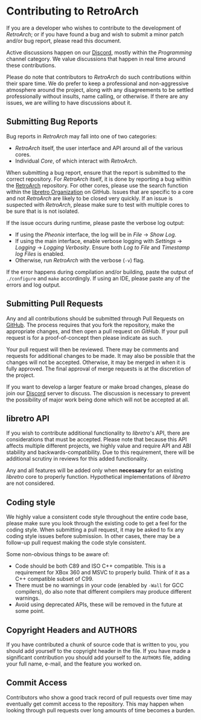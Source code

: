 # Contributing to RetroArch

If you are a developer who wishes to contribute to the development of _RetroArch_; or if you have
found a bug and wish to submit a minor patch and/or bug report, please read this document.

Active discussions happen on our [Discord](https://discordapp.com/invite/27Xxm2h), mostly within
the _Programming_ channel category. We value discussions that happen in real time around
these contributions.

Please do note that contributors to _RetroArch_ do such contributions within their spare time.
We do prefer to keep a professional and non-aggressive atmosphere around the project, along
with any disagreements to be settled professionally without insults, name calling, or otherwise.
If there are any issues, we are willing to have discussions about it.

## Submitting Bug Reports

Bug reports in _RetroArch_ may fall into one of two categories:

 * _RetroArch_ itself, the user interface and API around all of the various cores.
 * Individual _Core_, of which interact with _RetroArch_.

When submitting a bug report, ensure that the report is submitted to the correct repository.
For _RetroArch_ itself, it is done by reporting a bug within the
[RetroArch](https://github.com/libretro/RetroArch) repository. For other cores, please use
the search function within the [libretro Organization](https://github.com/libretro) on
GitHub. Issues that are specific to a core and not _RetroArch_ are likely to be closed very
quickly. If an issue is suspected with _RetroArch_, please make sure to test with multiple
cores to be sure that is is not isolated.

If the issue occurs during runtime, please paste the verbose log output:

 * If using the _Pheonix_ interface, the log will be in _File_ -> _Show Log_.
 * If using the main interface, enable verbose logging with _Settings_ -> _Logging_ ->
   _Logging Verbosity_. Ensure both _Log to File_ and _Timestamp log Files_ is enabled.
 * Otherwise, run _RetroArch_ with the verbose (`-v`) flag.

If the error happens during compilation and/or building, paste the output of `./configure`
and `make` accordingly. If using an IDE, please paste any of the errors and log output.

## Submitting Pull Requests

Any and all contributions should be submitted through Pull Requests on
[GitHub](https://github.com/libretro/RetroArch/pulls). The process requires that you fork the
repository, make the appropriate changes, and then open a pull request on _GitHub_. If your
pull request is for a proof-of-concept then please indicate as such.

Your pull request will then be reviewed. There may be comments and requests for additional
changes to be made. It may also be possible that the changes will not be accepted. Otherwise, it
may be merged in when it is fully approved. The final approval of merge requests is at the
discretion of the project.

If you want to develop a larger feature or make broad changes, please do join our
[Discord](https://discordapp.com/invite/27Xxm2h) server to discuss. The discussion is
necessary to prevent the possibility of major work being done which will not be accepted at all.

## libretro API

If you wish to contribute additional functionality to _libretro_'s API, there are considerations
that must be accepted. Please note that because this API affects multiple different projects, we
highly value and require API and ABI stability and backwards-compatibility. Due to this
requirement, there will be additional scrutiny in reviews for this added functionality.

Any and all features will be added only when **necessary** for an existing _libretro_ core to
properly function. Hypothetical implementations of _libretro_ are not considered.

## Coding style

We highly value a consistent code style throughout the entire code base, please make sure you look
through the existing code to get a feel for the coding style. When submitting a pull request, it may
be asked to fix any coding style issues before submission. In other cases, there may be a follow-up
pull request making the code style consistent.

Some non-obvious things to be aware of:

  - Code should be both C89 and ISO C++ compatible. This is a requirement for XBox 360 and MSVC to
    properly build. Think of it as a C++ compatible subset of C99.
  - There must be no warnings in your code (enabled by `-Wall` for GCC compilers), do also note that
    different compilers may produce different warnings.
  - Avoid using deprecated APIs, these will be removed in the future at some point.

## Copyright Headers and AUTHORS

If you have contributed a chunk of source code that is written to you, you should add yourself to
the copyright header in the file. If you have made a significant contribution you should add
yourself to the `AUTHORS` file, adding your full name, e-mail, and the feature you worked on.

## Commit Access

Contributors who show a good track record of pull requests over time may eventually
get commit access to the repository. This may happen when looking through pull requests
over long amounts of time becomes a burden.
